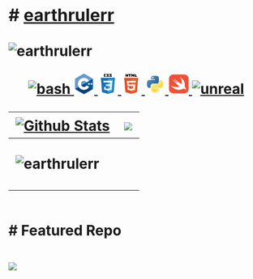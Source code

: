 <p align="center"><b><big><h1># <a href="https://earthrulerr.is-a.dev">earthrulerr</a></h></big></b><br>
  <br>
  <img src="https://komarev.com/ghpvc/?username=earthrulerrh&label=Profile%20views&color=0e75b6&style=flat" alt="earthrulerr"/>
  
<p align="center"> <a href="https://www.gnu.org/software/bash/" target="_blank" rel="noreferrer"> <img src="https://www.vectorlogo.zone/logos/gnu_bash/gnu_bash-icon.svg" alt="bash" width="40" height="40"/> </a> <a href="https://www.w3schools.com/cpp/" target="_blank" rel="noreferrer"> <img src="https://raw.githubusercontent.com/devicons/devicon/master/icons/cplusplus/cplusplus-original.svg" alt="cplusplus" width="40" height="40"/> </a> <a href="https://www.w3schools.com/css/" target="_blank" rel="noreferrer"> <img src="https://raw.githubusercontent.com/devicons/devicon/master/icons/css3/css3-original-wordmark.svg" alt="css3" width="40" height="40"/> </a> <a href="https://www.w3.org/html/" target="_blank" rel="noreferrer"> <img src="https://raw.githubusercontent.com/devicons/devicon/master/icons/html5/html5-original-wordmark.svg" alt="html5" width="40" height="40"/> </a> <a href="https://www.python.org" target="_blank" rel="noreferrer"> <img src="https://raw.githubusercontent.com/devicons/devicon/master/icons/python/python-original.svg" alt="python" width="40" height="40"/> </a> <a href="https://developer.apple.com/swift/" target="_blank" rel="noreferrer"> <img src="https://raw.githubusercontent.com/devicons/devicon/master/icons/swift/swift-original.svg" alt="swift" width="40" height="40"/> </a> <a href="https://unrealengine.com/" target="_blank" rel="noreferrer"> <img src="https://raw.githubusercontent.com/kenangundogan/fontisto/036b7eca71aab1bef8e6a0518f7329f13ed62f6b/icons/svg/brand/unreal-engine.svg" alt="unreal" width="40" height="40"/> </a> </p>

| <a href="https://github.com/earthrulerr/github-readme-stats"><img align="center" src="https://github-readme-stats.vercel.app/api?username=earthrulerr&show_icons=true&include_all_commits=true&theme=buefy&hide_border=true" alt="Github Stats" /></a> | <a href="https://github.com/earthrulerr/github-readme-stats"><img align="center" src="https://github-readme-stats.vercel.app/api/top-langs/?username=earthrulerr&layout=compact&theme=buefy&hide_border=true" /></a> |
| ------------- | ------------- |
|<p><img align="center" src="https://github-readme-streak-stats.herokuapp.com/?user=earthrulerr&" alt="earthrulerr" /></p>
<br>
<h># Featured Repo</h>
<br><br>
<a href="https://github.com/EarthRulerr/NBAS"> <img align="center" src="https://github-readme-stats.vercel.app/api/pin/?username=earthrulerr&repo=NBAS&theme=buefy" />
</a>
